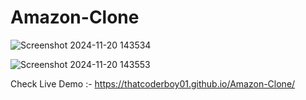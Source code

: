 # Amazon-Clone


![Screenshot 2024-11-20 143534](https://github.com/user-attachments/assets/d03a9cd1-e1e8-4949-927e-c9bc8c0c8cbc)


![Screenshot 2024-11-20 143553](https://github.com/user-attachments/assets/23b1d076-7f87-49d3-ac5a-71b7f8740af6)

Check Live Demo :- https://thatcoderboy01.github.io/Amazon-Clone/
